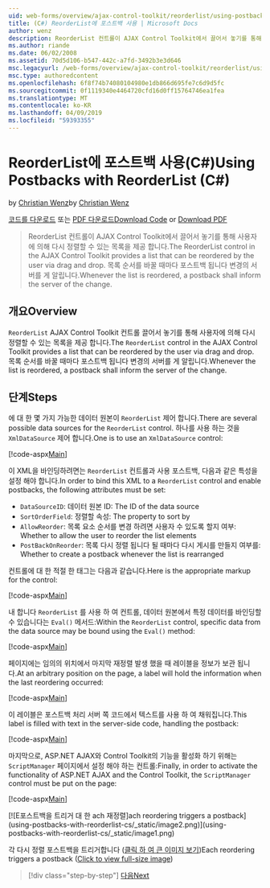 ```yaml
---
uid: web-forms/overview/ajax-control-toolkit/reorderlist/using-postbacks-with-reorderlist-cs
title: (C#) ReorderList에 포스트백 사용 | Microsoft Docs
author: wenz
description: ReorderList 컨트롤이 AJAX Control Toolkit에서 끌어서 놓기를 통해 사용자에 의해 다시 정렬할 수 있는 목록을 제공 합니다. 목록 순서를 바꿀 때마다 po...
ms.author: riande
ms.date: 06/02/2008
ms.assetid: 70d5d106-b547-442c-a7fd-3492b3e3d646
msc.legacyurl: /web-forms/overview/ajax-control-toolkit/reorderlist/using-postbacks-with-reorderlist-cs
msc.type: authoredcontent
ms.openlocfilehash: 6f8f74b74080104980e1db866d695fe7c6d9d5fc
ms.sourcegitcommit: 0f1119340e4464720cfd16d0ff15764746ea1fea
ms.translationtype: MT
ms.contentlocale: ko-KR
ms.lasthandoff: 04/09/2019
ms.locfileid: "59393355"
---
```

# <a name="using-postbacks-with-reorderlist-c"></a><span data-ttu-id="d01c1-104">ReorderList에 포스트백 사용(C#)</span><span class="sxs-lookup"><span data-stu-id="d01c1-104">Using Postbacks with ReorderList (C#)</span></span>

<span data-ttu-id="d01c1-105">by [Christian Wenz](https://github.com/wenz)</span><span class="sxs-lookup"><span data-stu-id="d01c1-105">by [Christian Wenz](https://github.com/wenz)</span></span>

<span data-ttu-id="d01c1-106">[코드를 다운로드](http://download.microsoft.com/download/9/3/f/93f8daea-bebd-4821-833b-95205389c7d0/ReorderList4.cs.zip) 또는 [PDF 다운로드](http://download.microsoft.com/download/2/d/c/2dc10e34-6983-41d4-9c08-f78f5387d32b/reorderlist4CS.pdf)</span><span class="sxs-lookup"><span data-stu-id="d01c1-106">[Download Code](http://download.microsoft.com/download/9/3/f/93f8daea-bebd-4821-833b-95205389c7d0/ReorderList4.cs.zip) or [Download PDF](http://download.microsoft.com/download/2/d/c/2dc10e34-6983-41d4-9c08-f78f5387d32b/reorderlist4CS.pdf)</span></span>

> <span data-ttu-id="d01c1-107">ReorderList 컨트롤이 AJAX Control Toolkit에서 끌어서 놓기를 통해 사용자에 의해 다시 정렬할 수 있는 목록을 제공 합니다.</span><span class="sxs-lookup"><span data-stu-id="d01c1-107">The ReorderList control in the AJAX Control Toolkit provides a list that can be reordered by the user via drag and drop.</span></span> <span data-ttu-id="d01c1-108">목록 순서를 바꿀 때마다 포스트백 됩니다 변경의 서버를 게 알립니다.</span><span class="sxs-lookup"><span data-stu-id="d01c1-108">Whenever the list is reordered, a postback shall inform the server of the change.</span></span>


## <a name="overview"></a><span data-ttu-id="d01c1-109">개요</span><span class="sxs-lookup"><span data-stu-id="d01c1-109">Overview</span></span>

<span data-ttu-id="d01c1-110">`ReorderList` AJAX Control Toolkit 컨트롤 끌어서 놓기를 통해 사용자에 의해 다시 정렬할 수 있는 목록을 제공 합니다.</span><span class="sxs-lookup"><span data-stu-id="d01c1-110">The `ReorderList` control in the AJAX Control Toolkit provides a list that can be reordered by the user via drag and drop.</span></span> <span data-ttu-id="d01c1-111">목록 순서를 바꿀 때마다 포스트백 됩니다 변경의 서버를 게 알립니다.</span><span class="sxs-lookup"><span data-stu-id="d01c1-111">Whenever the list is reordered, a postback shall inform the server of the change.</span></span>

## <a name="steps"></a><span data-ttu-id="d01c1-112">단계</span><span class="sxs-lookup"><span data-stu-id="d01c1-112">Steps</span></span>

<span data-ttu-id="d01c1-113">에 대 한 몇 가지 가능한 데이터 원본이 `ReorderList` 제어 합니다.</span><span class="sxs-lookup"><span data-stu-id="d01c1-113">There are several possible data sources for the `ReorderList` control.</span></span> <span data-ttu-id="d01c1-114">하나를 사용 하는 것을 `XmlDataSource` 제어 합니다.</span><span class="sxs-lookup"><span data-stu-id="d01c1-114">One is to use an `XmlDataSource` control:</span></span>

[!code-aspx[Main](using-postbacks-with-reorderlist-cs/samples/sample1.aspx)]

<span data-ttu-id="d01c1-115">이 XML을 바인딩하려면는 `ReorderList` 컨트롤과 사용 포스트백, 다음과 같은 특성을 설정 해야 합니다.</span><span class="sxs-lookup"><span data-stu-id="d01c1-115">In order to bind this XML to a `ReorderList` control and enable postbacks, the following attributes must be set:</span></span>

- `DataSourceID`<span data-ttu-id="d01c1-116">: 데이터 원본 ID</span><span class="sxs-lookup"><span data-stu-id="d01c1-116">: The ID of the data source</span></span>
- `SortOrderField`<span data-ttu-id="d01c1-117">: 정렬할 속성</span><span class="sxs-lookup"><span data-stu-id="d01c1-117">: The property to sort by</span></span>
- `AllowReorder`<span data-ttu-id="d01c1-118">: 목록 요소 순서를 변경 하려면 사용자 수 있도록 할지 여부</span><span class="sxs-lookup"><span data-stu-id="d01c1-118">: Whether to allow the user to reorder the list elements</span></span>
- `PostBackOnReorder`<span data-ttu-id="d01c1-119">: 목록 다시 정렬 됩니다 될 때마다 다시 게시를 만들지 여부를</span><span class="sxs-lookup"><span data-stu-id="d01c1-119">: Whether to create a postback whenever the list is rearranged</span></span>

<span data-ttu-id="d01c1-120">컨트롤에 대 한 적절 한 태그는 다음과 같습니다.</span><span class="sxs-lookup"><span data-stu-id="d01c1-120">Here is the appropriate markup for the control:</span></span>

[!code-aspx[Main](using-postbacks-with-reorderlist-cs/samples/sample2.aspx)]

<span data-ttu-id="d01c1-121">내 합니다 `ReorderList` 를 사용 하 여 컨트롤, 데이터 원본에서 특정 데이터를 바인딩할 수 있습니다는 `Eval()` 메서드:</span><span class="sxs-lookup"><span data-stu-id="d01c1-121">Within the `ReorderList` control, specific data from the data source may be bound using the `Eval()` method:</span></span>

[!code-aspx[Main](using-postbacks-with-reorderlist-cs/samples/sample3.aspx)]

<span data-ttu-id="d01c1-122">페이지에는 임의의 위치에서 마지막 재정렬 발생 했을 때 레이블을 정보가 보관 됩니다.</span><span class="sxs-lookup"><span data-stu-id="d01c1-122">At an arbitrary position on the page, a label will hold the information when the last reordering occurred:</span></span>

[!code-aspx[Main](using-postbacks-with-reorderlist-cs/samples/sample4.aspx)]

<span data-ttu-id="d01c1-123">이 레이블은 포스트백 처리 서버 쪽 코드에서 텍스트를 사용 하 여 채워집니다.</span><span class="sxs-lookup"><span data-stu-id="d01c1-123">This label is filled with text in the server-side code, handling the postback:</span></span>

[!code-aspx[Main](using-postbacks-with-reorderlist-cs/samples/sample5.aspx)]

<span data-ttu-id="d01c1-124">마지막으로, ASP.NET AJAX와 Control Toolkit의 기능을 활성화 하기 위해는 `ScriptManager` 페이지에서 설정 해야 하는 컨트롤:</span><span class="sxs-lookup"><span data-stu-id="d01c1-124">Finally, in order to activate the functionality of ASP.NET AJAX and the Control Toolkit, the `ScriptManager` control must be put on the page:</span></span>

[!code-aspx[Main](using-postbacks-with-reorderlist-cs/samples/sample6.aspx)]


[![E<span data-ttu-id="d01c1-125">포스트백을 트리거 대 한 ach 재정렬]</span><span class="sxs-lookup"><span data-stu-id="d01c1-125">ach reordering triggers a postback]</span></span>(using-postbacks-with-reorderlist-cs/_static/image2.png)](using-postbacks-with-reorderlist-cs/_static/image1.png)

<span data-ttu-id="d01c1-126">각 다시 정렬 포스트백을 트리거합니다 ([클릭 하 여 큰 이미지 보기](using-postbacks-with-reorderlist-cs/_static/image3.png))</span><span class="sxs-lookup"><span data-stu-id="d01c1-126">Each reordering triggers a postback ([Click to view full-size image](using-postbacks-with-reorderlist-cs/_static/image3.png))</span></span>

> [!div class="step-by-step"]
> [<span data-ttu-id="d01c1-127">다음</span><span class="sxs-lookup"><span data-stu-id="d01c1-127">Next</span></span>](drag-and-drop-via-reorderlist-cs.md)
